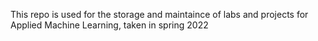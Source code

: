 This repo is used for the storage and maintaince of labs and projects for Applied Machine Learning, taken in spring 2022
